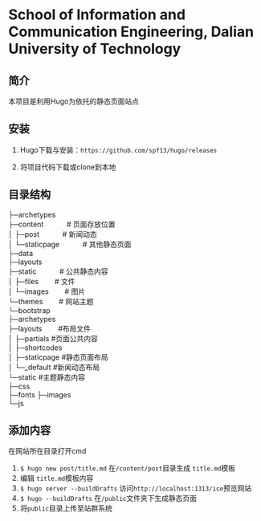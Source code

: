 # School of Information and Communication Engineering, Dalian University of Technology 

## 简介

本项目是利用Hugo为依托的静态页面站点

## 安装

1. Hugo下载与安装：` https://github.com/spf13/hugo/releases `

2. 将项目代码下载或clone到本地

## 目录结构

├─archetypes    
├─content       &emsp;&emsp;&emsp;# 页面存放位置       
│  ├─post       &emsp;&emsp;&emsp;# 新闻动态  
│  └─staticpage &emsp;&emsp;&emsp;# 其他静态页面  
├─data  
├─layouts   
├─static        &emsp;&emsp;&emsp;# 公共静态内容  
│  ├─files      &emsp;&emsp;# 文件  
│  └─images     &emsp;&emsp;# 图片  
└─themes        &emsp;&emsp;# 网站主题  
    └─bootstrap         
        ├─archetypes    
        ├─layouts   &emsp;&emsp;#布局文件   
        │  ├─partials       #页面公共内容   
        │  ├─shortcodes                     
        │  ├─staticpage     #静态页面布局   
        │  └─_default       #新闻动态布局   
        └─static            #主题静态内容   
            ├─css   
            ├─fonts 
            ├─images    
            └─js    

## 添加内容

在网站所在目录打开cmd

1. ` $ hugo new post/title.md ` 在` /content/post `目录生成 ` title.md `模板
2. 编辑 ` title.md `模板内容
3. ` $ hugo server --buildDrafts ` 访问` http://localhost:1313/ice `预览网站
4. ` $ hugo --buildDrafts ` 在` /public `文件夹下生成静态页面
5. 将` public `目录上传至站群系统


